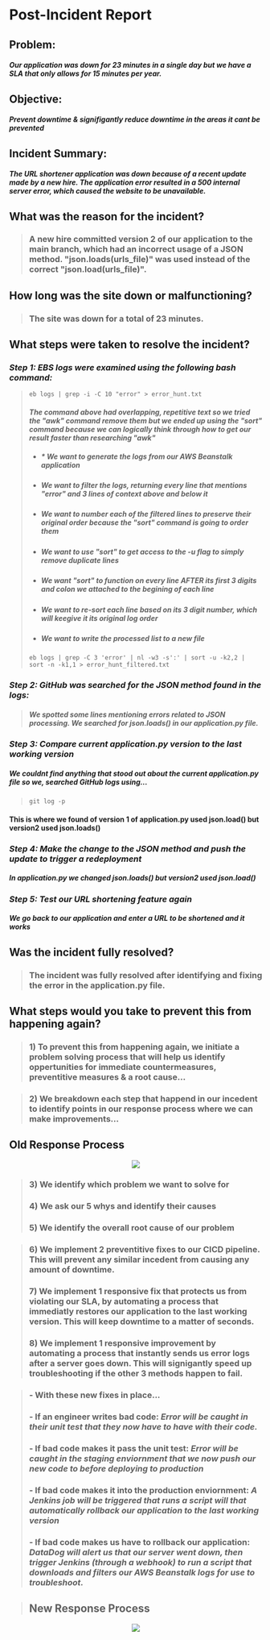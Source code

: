 # Post-Incident Report

## Problem:
##### _Our application was down for 23 minutes in a single day but we have a SLA that only allows for 15 minutes per year._ 

## Objective:
##### _Prevent downtime & signifigantly reduce downtime in the areas it cant be prevented_
## Incident Summary:

##### _The URL shortener application was down because of a recent update made by a new hire. The application error resulted in a 500 internal server error, which caused the website to be unavailable._

## What was the reason for the incident?
> ### A new hire committed version 2 of our application to the main branch, which had an incorrect usage of a JSON method. "json.loads(urls_file)" was used instead of the correct "json.load(urls_file)".

## How long was the site down or malfunctioning?
> ### The site was down for a total of 23 minutes.

## What steps were taken to resolve the incident?
### _Step 1: EBS logs were examined using the following bash command:_ 
> ```
> eb logs | grep -i -C 10 "error" > error_hunt.txt
> ```
> #### _The command above had overlapping, repetitive text so we tried the "awk" command remove them but we ended up using the "sort" command because we can logically think through how to get our result faster than researching "awk"_
> * ##### _* We want to generate the logs from our AWS Beanstalk application_
> * ##### _We want to filter the logs, returning every line that mentions "error" and 3 lines of context above and below it_
> * ##### _We want to number each of the filtered lines to preserve their original order because the "sort" command is going to order them_
> * ##### _We want to use "sort" to get access to the -u flag to simply remove duplicate lines_
> * ##### _We want "sort" to function on every line AFTER its first 3 digits and colon we attached to the begining of each line_
> * ##### _We want to re-sort each line based on its 3 digit number, which will keegive it its original log order_
> * ##### _We want to write the processed list to a new file_
> ```
> eb logs | grep -C 3 'error' | nl -w3 -s':' | sort -u -k2,2 | sort -n -k1,1 > error_hunt_filtered.txt
> ```

### _Step 2: GitHub was searched for the JSON method found in the logs:_ 
> ##### We spotted some lines mentioning errors related to JSON processing. We searched for json.loads() in our application.py file. 

### _Step 3: Compare current application.py version to the last working version_
##### We couldnt find anything that stood out about the current application.py file so we, searched GitHub logs using...
> ```
> git log -p
>```
#### This is where we found of version 1 of application.py used json.load() but version2 used json.loads()

### _Step 4: Make the change to the JSON method and push the update to trigger a redeployment_
##### In application.py we changed json.loads() but version2 used json.load()

### _Step 5: Test our URL shortening feature again_
##### We go back to our application and enter a URL to be shortened and it works

## Was the incident fully resolved?
> ### The incident was fully resolved after identifying and fixing the error in the application.py file.

## What steps would you take to prevent this from happening again?
> ### 1) To prevent this from happening again, we initiate a problem solving process that will help us identify oppertunities for immediate countermeasures, preventitive measures & a root cause...

> ### 2) We breakdown each step that happend in our incedent to identify points in our response process where we can make improvements...

## Old Response Process
<p align="center">
<img src="https://github.com/djtoler/dp3-1/blob/main/assets/5.drawio.png">
</p>

> ### 3) We identify which problem we want to solve for
> ### 4) We ask our 5 whys and identify their causes
> ### 5) We identify the overall root cause of our problem

> ### 6) We implement 2 preventitive fixes to our CICD pipeline. This will prevent any similar incedent from causing any amount of downtime.
> ### 7) We implement 1 responsive fix that protects us from violating our SLA, by automating a process that immediatly restores our application to the last working version. This will keep downtime to a matter of seconds.
> ### 8) We implement 1 responsive improvement by automating a process that instantly sends us error logs after a server goes down. This will signigantly speed up troubleshooting if the other 3 methods happen to fail.


> ### - With these new fixes in place...
> ### - If an engineer writes bad code: _Error will be caught in their unit test that they now have to have with their code._
> ### - If bad code makes it pass the unit test: _Error will be caught in the staging enviornment that we now push our new code to before deploying to production_
> ### - If bad code makes it into the production enviornment: _A Jenkins job will be triggered that runs a script will that automatically rollback our application to the last working version_ 
> ### - If bad code makes us have to rollback our application: _DataDog will alert us that our server went down, then trigger Jenkins (through a webhook) to run a script that downloads and filters our AWS Beanstalk logs for use to troubleshoot._ 

> ## New Response Process
<p align="center">
<img src="https://github.com/djtoler/dp3-1/blob/main/assets/7.drawio.png">
</p>

